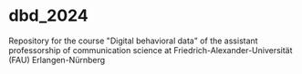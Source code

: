 # dbd_2024
Repository for the course "Digital behavioral data" of the assistant professorship of communication science at Friedrich-Alexander-Universität (FAU) Erlangen-Nürnberg
